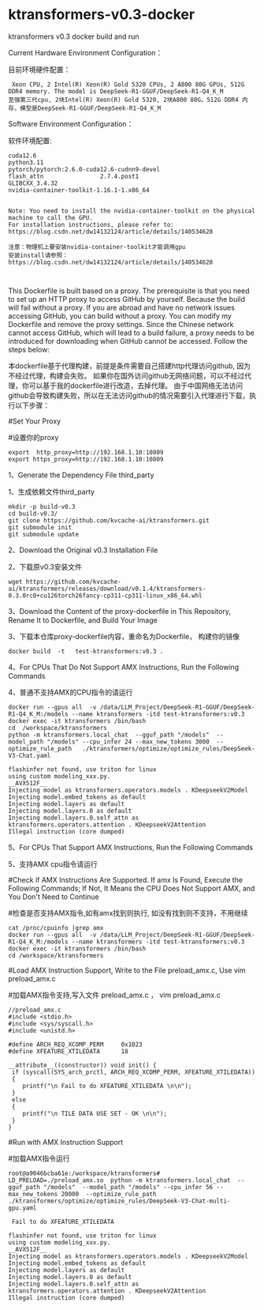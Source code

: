 # ktransformers-v0.3-docker
ktransformers v0.3 docker build and run

Current Hardware Environment Configuration：

目前环境硬件配置：
```
 Xeon CPU, 2 Intel(R) Xeon(R) Gold 5320 CPUs, 2 A800 80G GPUs, 512G DDR4 memory. The model is DeepSeek-R1-GGUF/DeepSeek-R1-Q4_K_M
至强第三代cpu, 2块Intel(R) Xeon(R) Gold 5320, 2块A800 80G，512G DDR4 内存，模型是DeepSeek-R1-GGUF/DeepSeek-R1-Q4_K_M

```
Software Environment Configuration：

软件环境配置:
```
cuda12.6
python3.11
pytorch/pytorch:2.6.0-cuda12.6-cudnn9-devel
flash_attn                2.7.4.post1
GLIBCXX_3.4.32
nvidia-container-toolkit-1.16.1-1.x86_64


Note: You need to install the nvidia-container-toolkit on the physical machine to call the GPU.
For installation instructions, please refer to: https://blog.csdn.net/dw14132124/article/details/140534628

注意：物理机上要安装nvidia-container-toolkit才能调用gpu
安装install请参照：https://blog.csdn.net/dw14132124/article/details/140534628



```

This Dockerfile is built based on a proxy. The prerequisite is that you need to set up an HTTP proxy to access GitHub by yourself. Because the build will fail without a proxy.
If you are abroad and have no network issues accessing GitHub, you can build without a proxy. You can modify my Dockerfile and remove the proxy settings.
Since the Chinese network cannot access GitHub, which will lead to a build failure, a proxy needs to be introduced for downloading when GitHub cannot be accessed. Follow the steps below:

本dockerfile基于代理构建，前提是条件需要自己搭建http代理访问github, 因为不经过代理，构建会失败。
如果你在国外访问github无网络问题，可以不经过代理，你可以基于我的dockerfile进行改造，去掉代理。
由于中国网络无法访问github会导致构建失败，所以在无法访问github的情况需要引入代理进行下载，执行以下步骤：

#Set Your Proxy

#设置你的proxy

```
export  http_proxy=http://192.168.1.10:10809
export https_proxy=http://192.168.1.10:10809
```

1、Generate the Dependency File third_party

1、生成依赖文件third_party
 ```
mkdir -p build-v0.3
cd build-v0.3/
git clone https://github.com/kvcache-ai/ktransformers.git 
git submodule init 
git submodule update 
```

2、Download the Original v0.3 Installation File

2、下载原v0.3安装文件
```
wget https://github.com/kvcache-ai/ktransformers/releases/download/v0.1.4/ktransformers-0.3.0rc0+cu126torch26fancy-cp311-cp311-linux_x86_64.whl
```
3、Download the Content of the proxy-dockerfile in This Repository, Rename It to Dockerfile, and Build Your Image

3、下载本仓库proxy-dockerfile内容，重命名为Dockerfile， 构建你的镜像
```
docker build  -t   test-ktransformers:v0.3 .
```
4、For CPUs That Do Not Support AMX Instructions, Run the Following Commands

4、普通不支持AMX的CPU指令的请运行
```
docker run --gpus all  -v /data/LLM_Project/DeepSeek-R1-GGUF/DeepSeek-R1-Q4_K_M:/models --name ktransformers -itd test-ktransformers:v0.3
docker exec -it ktransformers /bin/bash
cd  /workspace/ktransformers
python -m ktransformers.local_chat  --gguf_path "/models"  --model_path "/models" --cpu_infer 24 --max_new_tokens 3000  --optimize_rule_path   ./ktransformers/optimize/optimize_rules/DeepSeek-V3-Chat.yaml

flashinfer not found, use triton for linux
using custom modeling_xxx.py.
__AVX512F__
Injecting model as ktransformers.operators.models . KDeepseekV2Model
Injecting model.embed_tokens as default
Injecting model.layers as default
Injecting model.layers.0 as default
Injecting model.layers.0.self_attn as ktransformers.operators.attention . KDeepseekV2Attention
Illegal instruction (core dumped)
```

5、For CPUs That Support AMX Instructions, Run the Following Commands

5、支持AMX cpu指令请运行

#Check if AMX Instructions Are Supported. If amx Is Found, Execute the Following Commands; If Not, It Means the CPU Does Not Support AMX, and You Don't Need to Continue

#检查是否支持AMX指令,如有amx找到则执行, 如没有找到则不支持，不用继续
```
cat /proc/cpuinfo |grep amx
docker run --gpus all  -v /data/LLM_Project/DeepSeek-R1-GGUF/DeepSeek-R1-Q4_K_M:/models --name ktransformers -itd test-ktransformers:v0.3
docker exec -it ktransformers /bin/bash
cd /workspace/ktransformers
```
#Load AMX Instruction Support, Write to the File preload_amx.c, Use vim preload_amx.c

#加载AMX指令支持,写入文件 preload_amx.c ， vim  preload_amx.c
```
//preload_amx.c
#include <stdio.h>
#include <sys/syscall.h>
#include <unistd.h>

#define ARCH_REQ_XCOMP_PERM     0x1023
#define XFEATURE_XTILEDATA      18

__attribute__((constructor)) void init() {
 if (syscall(SYS_arch_prctl, ARCH_REQ_XCOMP_PERM, XFEATURE_XTILEDATA))
 {
    printf("\n Fail to do XFEATURE_XTILEDATA \n\n");
 }
 else
 {
    printf("\n TILE DATA USE SET - OK \n\n");
 }
}
```
#Run with AMX Instruction Support

#加载AMX指令运行
```
root@a9046bcba61e:/workspace/ktransformers# LD_PRELOAD=./preload_amx.so  python -m ktransformers.local_chat  --gguf_path "/models"  --model_path "/models" --cpu_infer 56 --max_new_tokens 20000  --optimize_rule_path   ./ktransformers/optimize/optimize_rules/DeepSeek-V3-Chat-multi-gpu.yaml

 Fail to do XFEATURE_XTILEDATA 

flashinfer not found, use triton for linux
using custom modeling_xxx.py.
__AVX512F__
Injecting model as ktransformers.operators.models . KDeepseekV2Model
Injecting model.embed_tokens as default
Injecting model.layers as default
Injecting model.layers.0 as default
Injecting model.layers.0.self_attn as ktransformers.operators.attention . KDeepseekV2Attention
Illegal instruction (core dumped)

```

